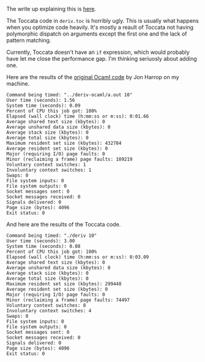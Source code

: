 
The write up explaining this is [here](http://www.toccata.io/2019/02/RefCounting.html).

The Toccata code in `deriv.toc` is horribly ugly. This is usually what happens when you optimize code heavily. It's mostly a reault of Toccata not having polymorphic dispatch on arguments except the first one and the lack of pattern matching.

Currently, Toccata doesn't have an `if` expression, which would probably have let me close the performance gap. I'm thinking seriuosly about adding one.


Here are the results of the [original Ocaml code](https://gist.github.com/jdh30/f3d90a65a7abc7c9faf5c0299b002db3) by Jon Harrop on my machine.

    Command being timed: "../deriv-ocaml/a.out 10"
    User time (seconds): 1.56
    System time (seconds): 0.09
    Percent of CPU this job got: 100%
    Elapsed (wall clock) time (h:mm:ss or m:ss): 0:01.66
    Average shared text size (kbytes): 0
    Average unshared data size (kbytes): 0
    Average stack size (kbytes): 0
    Average total size (kbytes): 0
    Maximum resident set size (kbytes): 432784
    Average resident set size (kbytes): 0
    Major (requiring I/O) page faults: 0
    Minor (reclaiming a frame) page faults: 109219
    Voluntary context switches: 1
    Involuntary context switches: 1
    Swaps: 0
    File system inputs: 0
    File system outputs: 0
    Socket messages sent: 0
    Socket messages received: 0
    Signals delivered: 0
    Page size (bytes): 4096
    Exit status: 0

And here are the results of the Toccata code.

    Command being timed: "./deriv 10"
    User time (seconds): 3.00
    System time (seconds): 0.08
    Percent of CPU this job got: 100%
    Elapsed (wall clock) time (h:mm:ss or m:ss): 0:03.09
    Average shared text size (kbytes): 0
    Average unshared data size (kbytes): 0
    Average stack size (kbytes): 0
    Average total size (kbytes): 0
    Maximum resident set size (kbytes): 299448
    Average resident set size (kbytes): 0
    Major (requiring I/O) page faults: 0
    Minor (reclaiming a frame) page faults: 74497
    Voluntary context switches: 8
    Involuntary context switches: 4
    Swaps: 0
    File system inputs: 0
    File system outputs: 0
    Socket messages sent: 0
    Socket messages received: 0
    Signals delivered: 0
    Page size (bytes): 4096
    Exit status: 0
																				      